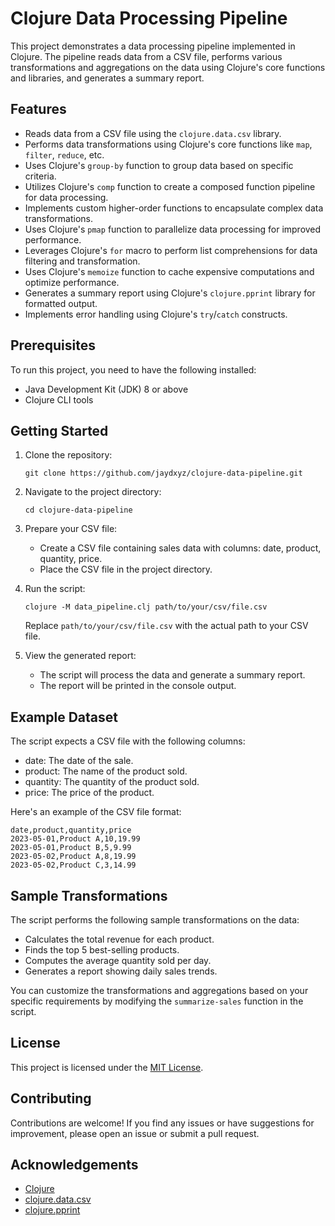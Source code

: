 # Clojure Data Processing Pipeline

This project demonstrates a data processing pipeline implemented in Clojure. The pipeline reads data from a CSV file, performs various transformations and aggregations on the data using Clojure's core functions and libraries, and generates a summary report.

## Features

- Reads data from a CSV file using the `clojure.data.csv` library.
- Performs data transformations using Clojure's core functions like `map`, `filter`, `reduce`, etc.
- Uses Clojure's `group-by` function to group data based on specific criteria.
- Utilizes Clojure's `comp` function to create a composed function pipeline for data processing.
- Implements custom higher-order functions to encapsulate complex data transformations.
- Uses Clojure's `pmap` function to parallelize data processing for improved performance.
- Leverages Clojure's `for` macro to perform list comprehensions for data filtering and transformation.
- Uses Clojure's `memoize` function to cache expensive computations and optimize performance.
- Generates a summary report using Clojure's `clojure.pprint` library for formatted output.
- Implements error handling using Clojure's `try`/`catch` constructs.

## Prerequisites

To run this project, you need to have the following installed:

- Java Development Kit (JDK) 8 or above
- Clojure CLI tools

## Getting Started

1. Clone the repository:

   ```
   git clone https://github.com/jaydxyz/clojure-data-pipeline.git
   ```

2. Navigate to the project directory:

   ```
   cd clojure-data-pipeline
   ```

3. Prepare your CSV file:
   - Create a CSV file containing sales data with columns: date, product, quantity, price.
   - Place the CSV file in the project directory.

4. Run the script:

   ```
   clojure -M data_pipeline.clj path/to/your/csv/file.csv
   ```

   Replace `path/to/your/csv/file.csv` with the actual path to your CSV file.

5. View the generated report:
   - The script will process the data and generate a summary report.
   - The report will be printed in the console output.

## Example Dataset

The script expects a CSV file with the following columns:
- date: The date of the sale.
- product: The name of the product sold.
- quantity: The quantity of the product sold.
- price: The price of the product.

Here's an example of the CSV file format:

```
date,product,quantity,price
2023-05-01,Product A,10,19.99
2023-05-01,Product B,5,9.99
2023-05-02,Product A,8,19.99
2023-05-02,Product C,3,14.99
```

## Sample Transformations

The script performs the following sample transformations on the data:

- Calculates the total revenue for each product.
- Finds the top 5 best-selling products.
- Computes the average quantity sold per day.
- Generates a report showing daily sales trends.

You can customize the transformations and aggregations based on your specific requirements by modifying the `summarize-sales` function in the script.

## License

This project is licensed under the [MIT License](LICENSE).

## Contributing

Contributions are welcome! If you find any issues or have suggestions for improvement, please open an issue or submit a pull request.

## Acknowledgements

- [Clojure](https://clojure.org/)
- [clojure.data.csv](https://github.com/clojure/data.csv)
- [clojure.pprint](https://clojure.github.io/clojure/clojure.pprint-api.html)
